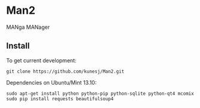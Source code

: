 Man2
======

MANga MANager


Install
-------
To get current development:

    git clone https://github.com/kunesj/Man2.git

Dependencies on Ubuntu/Mint 13.10:

    sudo apt-get install python python-pip python-sqlite python-qt4 mcomix
    sudo pip install requests beautifulsoup4
